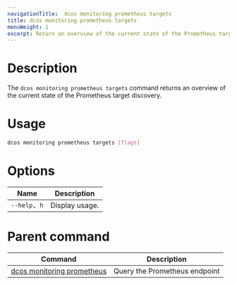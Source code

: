```yaml
---
navigationTitle:  dcos monitoring prometheus targets
title: dcos monitoring prometheus targets
menuWeight: 1
excerpt: Return an overview of the current state of the Prometheus target discovery
---
```


# Description

The `dcos monitoring prometheus targets` command returns an overview of the current state of the Prometheus target discovery.

# Usage

```bash
dcos monitoring prometheus targets [flags]
```

# Options

| Name |  Description |
|---------|-------------|
| `--help, h`   |   Display usage. |

# Parent command

| Command | Description |
|---------|-------------|
| [dcos monitoring prometheus](../) |  Query the Prometheus endpoint |
